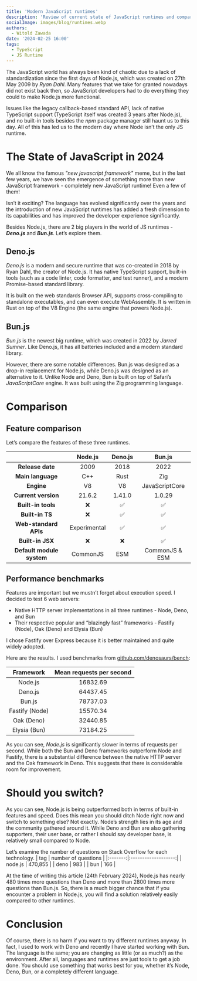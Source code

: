 ```yaml
---
title: 'Modern JavaScript runtimes'
description: 'Review of current state of JavaScript runtimes and comparison of their features and foreseeable future'
socialImage: images/blog/runtimes.webp
authors: 
  - Witold Zawada
date: '2024-02-25 16:00'
tags:
  - TypeScript
  - JS Runtime
---
```


The JavaScript world has always been kind of chaotic due to a lack of standardization since the first days of Node.js, which was created on 27th May 2009 by *Ryan Dahl*. Many features that we take for granted nowadays did not exist back then, so JavaScript developers had to do everything they could to make Node.js more functional.

Issues like the legacy callback-based standard API, lack of native TypeScript support (TypeScript itself was created 3 years after Node.js), and no built-in tools besides the *npm* package manager still haunt us to this day. All of this has led us to the modern day where Node isn’t the only JS runtime.

# The State of JavaScript in 2024
We all know the famous *"new javascript framework"* meme, but in the last few years, we have seen the emergence of something more than new JavaScript framework - completely new JavaScript runtime! Even a few of them!

Isn’t it exciting? The language has evolved significantly over the years and the introduction of new JavaScript runtimes has added a fresh dimension to its capabilities and has improved the developer experience significantly.

Besides Node.js, there are 2 big players in the world of JS runtimes - ***Deno.js*** and ***Bun.js***. Let’s explore them.

## Deno.js
*Deno.js* is a modern and secure runtime that was co-created in 2018 by Ryan Dahl, the creator of Node.js. It has native TypeScript support, built-in tools (such as a code linter, code formatter, and test runner), and a modern Promise-based standard library.

It is built on the web standards Browser API, supports cross-compiling to standalone executables, and can even execute WebAssembly. It is written in Rust on top of the V8 Engine (the same engine that powers Node.js).

## Bun.js
*Bun.js* is the newest big runtime, which was created in 2022 by *Jarred Sumner*. Like Deno.js, it has all batteries included and a modern standard library.

However, there are some notable differences. Bun.js was designed as a drop-in replacement for Node.js, while Deno.js was designed as an alternative to it. Unlike Node and Deno, Bun is built on top of Safari’s *JavaScriptCore* engine. It was built using the Zig programming language.

# Comparison

## Feature comparison
Let’s compare the features of these three runtimes.

|                       	|                    **Node.js**                    	| **Deno.js** 	|                   **Bun.js**                   	|
|:---------------------:	|:-------------------------------------------------:	|:-----------:	|:----------------------------------------------:	|
|    **Release date**    	|                        2009                       	|     2018    	|                      2022                      	|
|     **Main language**    	|                        C++                        	|     Rust    	|                       Zig                      	|
|       **Engine**      	|                         V8                        	|      V8     	|                 JavaScriptCore                 	|
|  **Current version**  	|                       21.6.2                      	|    1.41.0   	|                     1.0.29                     	|
|   **Built-in tools**  	|                         ❌                         	|      ✅      	|                        ✅                       	|
|    **Built-in TS**    	|                         ❌                         	|      ✅      	|                        ✅                       	|
| **Web-standard APIs** 	|                         Experimental                         	|      ✅      	|                        ✅                       	|
|    **Built-in JSX**   	|                         ❌                         	|      ❌      	|                        ✅                       	|
|   **Default module system**   	| CommonJS 	|     ESM     	| CommonJS & ESM 	|

## Performance benchmarks
Features are important but we mustn’t forget about execution speed. I decided to test 6 web servers:
- Native HTTP server implementations in all three runtimes - Node, Deno, and Bun
- Their respective popular and “blazingly fast” frameworks - Fastify (Node), Oak (Deno) and Elysia (Bun)

I chose Fastify over Express because it is better maintained and quite widely adopted.

Here are the results. I used benchmarks from [github.com/denosaurs/bench](https://github.com/denosaurs/bench):


|  **Framework** 	| **Mean requests per second** 	|
|:--------------:	|:----------------------------:	|
|     Node.js    	|           16832.69           	|
|     Deno.js    	|           64437.45           	|
|     Bun.js     	|           78737.03           	|
| Fastify (Node) 	|           15570.34           	|
|   Oak (Deno)   	|           32440.85           	|
|  Elysia (Bun)  	|           73184.25           	|

As you can see, *Node.js* is significantly slower in terms of requests per second. While both the Bun and Deno frameworks outperform Node and Fastify, there is a substantial difference between the native HTTP server and the Oak framework in Deno. This suggests that there is considerable room for improvement.

# Should you switch?
As you can see, Node.js is being outperformed both in terms of built-in features and speed. Does this mean you should ditch Node right now and switch to something else? Not exactly. Node’s strength lies in its age and the community gathered around it. While Deno and Bun are also gathering supporters, their user base, or rather I should say developer base, is relatively small compared to Node.

Let’s examine the number of questions on Stack Overflow for each technology.
|   tag   | number of questions |
|:-------:|:-------------------:|
| node.js |       470,855       |
|   deno  |         983         |
|   bun   |         166         |

At the time of writing this article (24th February 2024), Node.js has nearly 480 times more questions than Deno and more than 2800 times more questions than Bun.js. So, there is a much bigger chance that if you encounter a problem in Node.js, you will find a solution relatively easily compared to other runtimes.


# Conclusion
Of course, there is no harm if you want to try different runtimes anyway. In fact, I used to work with Deno and recently I have started working with Bun. The language is the same; you are changing as little (or as much?) as the environment. After all, languages and runtimes are just tools to get a job done. You should use something that works best for you, whether it’s Node, Deno, Bun, or a completely different language.